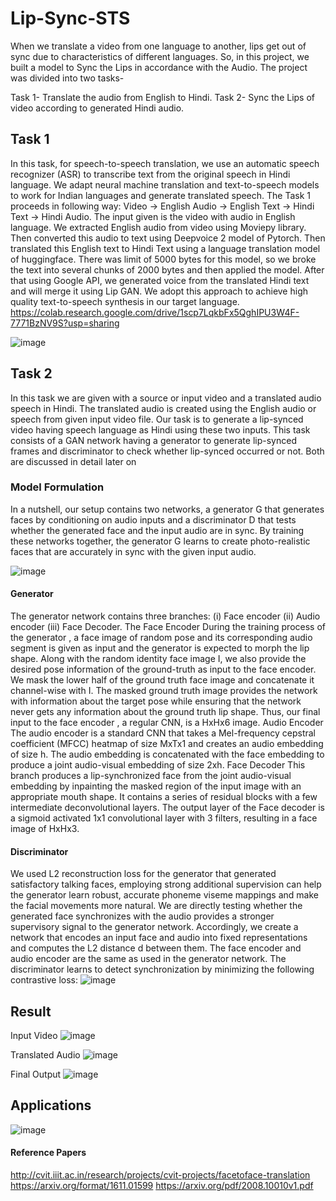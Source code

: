 # Lip-Sync-STS
When we translate a video from one language to another, lips get out of sync due to characteristics of different languages. So, in this project, we built a model to Sync the Lips in accordance with the Audio. The project was divided into two tasks-

Task 1- Translate the audio from English to Hindi.
Task 2- Sync the Lips of video according to generated Hindi audio.

## Task 1
In this task, for speech-to-speech translation, we use an automatic speech recognizer (ASR) to transcribe text from the original speech in Hindi language. We adapt neural machine translation and text-to-speech models to work for Indian languages and generate translated speech. The Task 1 proceeds in following way: Video  -> English Audio  -> English Text  -> Hindi Text  -> Hindi Audio.
The input given is the video with audio in English language. We extracted English audio from video using Moviepy library. Then converted this audio to text using Deepvoice 2 model of Pytorch. Then translated this English text to Hindi Text using a language translation model of huggingface. There was limit of 5000 bytes for this model, so we broke the text into several chunks of 2000 bytes and then applied the model. After that using Google API, we generated voice from the translated Hindi text and will merge it using Lip GAN. We adopt this approach to achieve high quality text-to-speech synthesis in our target language.
https://colab.research.google.com/drive/1scp7LqkbFx5QghIPU3W4F-7771BzNV9S?usp=sharing

![image](https://user-images.githubusercontent.com/79749572/167292696-cd46db8e-8000-4a7d-80b9-f6e8b4054382.png)

## Task 2
In this task we are given with a source or input video and a translated audio speech in Hindi. The translated audio is created using the English audio or speech from given input video file. Our task is to generate a lip-synced video having speech language as Hindi using these two inputs. 
This task consists of a GAN network having a generator to generate lip-synced frames and discriminator to check whether lip-synced occurred or not. Both are discussed in detail later on 

### Model Formulation
In a nutshell, our setup contains two networks, a generator G that generates faces by conditioning on audio inputs and a discriminator D that tests whether the generated face and the input audio are in sync. By training these networks together, the generator G learns to create photo-realistic faces that are accurately in sync with the given input audio.

![image](https://user-images.githubusercontent.com/79749572/167292799-228bb906-a34d-4414-9d78-1d440719ebc1.png)

#### Generator
The generator network contains three branches: 
(i) Face encoder  (ii) Audio encoder  (iii) Face Decoder.
The Face Encoder
During the training process of the generator , a face image of random pose and its corresponding audio segment is given as input and the generator is expected to morph the lip shape. Along with the random identity face image I, we also provide the desired pose information of the ground-truth as input to the face encoder. We mask the lower half of the ground truth face image and concatenate it channel-wise with I. 
The masked ground truth image provides the network with information about the target pose while ensuring that the network never gets any information about the ground truth lip shape. Thus, our final input to the face encoder , a regular CNN, is a HxHx6 image. 
Audio Encoder
The audio encoder is a standard CNN that takes a Mel-frequency cepstral coefficient (MFCC) heatmap of size MxTx1 and creates an audio embedding of size h. The audio embedding is concatenated with the face embedding to produce a joint audio-visual embedding of size 2xh.
Face Decoder
This branch produces a lip-synchronized face from the joint audio-visual embedding by inpainting the masked region of the input image with an appropriate mouth shape. It contains a series of residual blocks with a few intermediate deconvolutional layers. The output layer of the Face decoder is a sigmoid activated 1x1 convolutional layer with 3 filters, resulting in a face image of HxHx3.

#### Discriminator
We used L2 reconstruction loss for the generator that generated satisfactory talking faces, employing strong additional supervision can help the generator learn robust, accurate phoneme viseme mappings and make the facial movements more natural. We are directly testing whether the generated face synchronizes with the audio provides a stronger supervisory signal to the generator network. Accordingly, we create a network that encodes an input face and audio into fixed representations and computes the L2 distance d between them. The face encoder and audio encoder are the same as used in the generator network. The discriminator learns to detect synchronization by minimizing the following contrastive loss:
![image](https://user-images.githubusercontent.com/79749572/167292922-279dc3ad-14dc-4818-9afc-da123aa22832.png)


## Result
Input Video
![image](https://user-images.githubusercontent.com/79749572/167292948-358f249f-29a4-4a2e-b922-a9222574fcef.png)

Translated Audio
![image](https://user-images.githubusercontent.com/79749572/167292962-aa54744a-12f5-4bc6-abac-6ff305c98197.png)

Final Output
![image](https://user-images.githubusercontent.com/79749572/167292972-a71c3442-c1ad-4aec-aaec-30a992b2dec5.png)


## Applications
![image](https://user-images.githubusercontent.com/79749572/167292981-27bfc583-c9e5-44ef-9483-23250d6a861b.png)

#### Reference Papers
http://cvit.iiit.ac.in/research/projects/cvit-projects/facetoface-translation
https://arxiv.org/format/1611.01599
https://arxiv.org/pdf/2008.10010v1.pdf
















